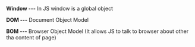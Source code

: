 **Window ---** In JS window is a global object

**DOM ---** Document Object Model

**BOM ---** Browser Object Model (It allows JS to talk to browser about other tha content of page)
